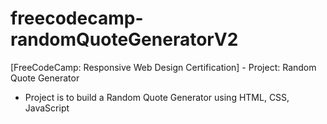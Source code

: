 # freecodecamp-randomQuoteGeneratorV2
[FreeCodeCamp: Responsive Web Design Certification] - Project:  Random Quote Generator
- Project is to build a Random Quote Generator using HTML, CSS, JavaScript
